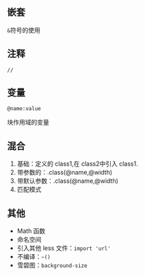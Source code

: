 ## 嵌套

`&`符号的使用

## 注释

`//`

## 变量

`@name:value `

块作用域的变量

## 混合

1. 基础：定义的 class1,在 class2中引入 class1.
2. 带参数的：.class(@name,@width)
3. 带默认参数：.class(@name,@width)
4. 匹配模式

## 其他

- Math 函数
- 命名空间
- 引入其他 less 文件：`import 'url'`
- 不编译：`~()`
- 雪碧图：`background-size`